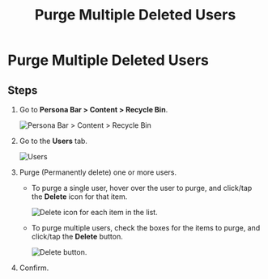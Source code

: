 ﻿---
uid: purge-multiple-deleted-users
locale: en
title: Purge Multiple Deleted Users
dnneditions: Evoq Content,Evoq Engage
dnnversion: 09.02.00
related-topics: create-user-account,authorize-user,assign-user-to-multiple-roles,remove-user-from-multiple-roles,edit-user,manage-user-password,delete-user,delete-all-unauthorized-users,restore-deleted-user-account,purge-user-account,restore-multiple-deleted-users,create-host-account,authorize-host,promote-user-to-host,demote-from-host,manage-host-password,delete-host,delete-all-unauthorized-hosts,restore-deleted-host-account,purge-host-account
---

# Purge Multiple Deleted Users

## Steps

1.  Go to **Persona Bar \> Content \> Recycle Bin**.
    
    ![Persona Bar > Content > Recycle Bin](/images/scr-pbar-host-Content-E91.png)
    
2.  Go to the **Users** tab.
    
    ![Users](/images/scr-pbtabs-all-Content-RecycleBin-Users-E91.png)
    
3.  Purge (Permanently delete) one or more users.
    *   To purge a single user, hover over the user to purge, and click/tap the **Delete** icon for that item.
        
          
        
        ![Delete icon for each item in the list.](/images/scr-RecycleBin-Users-Delete-icon-E91.png)
        
          
        
    *   To purge multiple users, check the boxes for the items to purge, and click/tap the **Delete** button.
        
          
        
        ![Delete button.](/images/scr-RecycleBin-Users-Select-Then-Delete-button-E91.png)
        
          
        
4.  Confirm.
